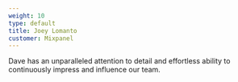 ```yaml
---
weight: 10
type: default
title: Joey Lomanto
customer: Mixpanel
---
```

Dave has an unparalleled attention to detail and effortless ability to continuously impress and influence our team.
